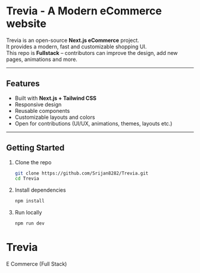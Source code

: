 
# Trevia - A Modern eCommerce website

Trevia is an open-source **Next.js eCommerce** project.  
It provides a modern, fast and customizable shopping UI.  
This repo is **Fullstack** – contributors can improve the design, add new pages, animations and more.

---
## Features

-   Built with **Next.js + Tailwind CSS**
-   Responsive design
-   Reusable components
-   Customizable layouts and colors
-   Open for contributions (UI/UX, animations, themes, layouts etc.)

---
## Getting Started

1. Clone the repo

    ```bash
    git clone https://github.com/Srijan8282/Trevia.git
    cd Trevia
    ```

2. Install dependencies

    ```bash
    npm install
    ```

3. Run locally

    ```bash
    npm run dev
    ```

# Trevia
E Commerce (Full Stack)
